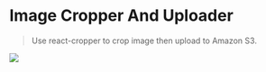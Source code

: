 # Image Cropper And Uploader

> Use react-cropper to crop image then upload to Amazon S3.

![](http://i.giphy.com/l4pMlZDAk1HkIruso.gif)
